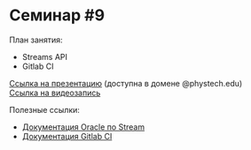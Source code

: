 # Семинар #9

План занятия:  
- Streams API
- Gitlab CI

[Ссылка на презентацию](https://docs.google.com/presentation/d/1eRnFwZYhguaxyY_EHSaiX4wPNLtJNQ0EuHqFUfKALU0/edit#slide=id.p) (доступна в домене @phystech.edu)  
[Ссылка на видеозапись](https://www.youtube.com/watch?v=ZLld-STWgbM)

Полезные ссылки:  
- [Документация Oracle по Stream](https://docs.oracle.com/en/java/javase/11/docs/api/java.base/java/util/stream/Stream.html)
- [Документация Gitlab CI](https://docs.gitlab.com/ee/ci/)
